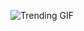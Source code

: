 
<!-- GIF_SECTION -->
![Trending GIF](https://media0.giphy.com/media/v1.Y2lkPThiYjIxNzcyMnFqbmhnNGVjOHNkMnNsaXd1aTNxcm8zcG92OHk4aWE2NGdlMmh0MSZlcD12MV9naWZzX3NlYXJjaCZjdD1n/10zxDv7Hv5RF9C/giphy.gif)
<!-- END_GIF_SECTION -->
